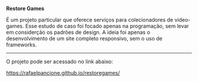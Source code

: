 **Restore Games**
<p>É um projeto particular que oferece serviços para colecionadores de video-games. Esse estudo de caso foi focado apenas na programação, sem levar em considerção os padrões de design. A ideia foi apenas o desenvolvimento de um site completo responsivo, sem o uso de frameworks.</p>


----------

O projeto pode ser acessado no link abaixo:

https://rafaelpancione.github.io/restoregames/

